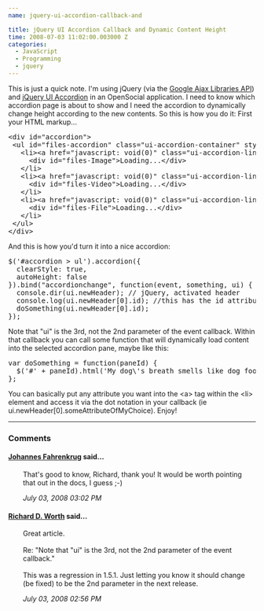 ```yaml
---
name: jquery-ui-accordion-callback-and

title: jQuery UI Accordion Callback and Dynamic Content Height
time: 2008-07-03 11:02:00.003000 Z
categories:
  - JavaScript
  - Programming
  - jquery
---
```


This is just a quick note. I'm using jQuery (via the <a href="http://code.google.com/apis/ajaxlibs/">Google Ajax Libraries API</a>) and <a href="http://docs.jquery.com/UI/Accordion">jQuery UI Accordion</a> in an OpenSocial application. I need to know which accordion page is about to show and I need the accordion to dynamically change height according to the new contents. So this is how you do it:
First your HTML markup...

<pre class="prettyprint">
&lt;div id="accordion"&gt;
 &lt;ul id="files-accordion" class="ui-accordion-container" style="padding-top: 10px; width: 550px; clear: both;"&gt;
   &lt;li&gt;&lt;a href="javascript: void(0)" class="ui-accordion-link"&gt;Images&lt;/a&gt;
     &lt;div id="files-Image"&gt;Loading...&lt;/div&gt;
   &lt;/li&gt;
   &lt;li&gt;&lt;a href="javascript: void(0)" class="ui-accordion-link"&gt;Videos&lt;/a&gt;
     &lt;div id="files-Video"&gt;Loading...&lt;/div&gt;
   &lt;/li&gt;
   &lt;li&gt;&lt;a href="javascript: void(0)" class="ui-accordion-link"&gt;Files&lt;/a&gt;
     &lt;div id="files-File"&gt;Loading...&lt;/div&gt;
   &lt;/li&gt;
 &lt;/ul&gt;
&lt;/div&gt;
</pre>

And this is how you'd turn it into a nice accordion:

<pre class="prettyprint">
$('#accordion > ul').accordion({
  clearStyle: true,
  autoHeight: false
}).bind("accordionchange", function(event, something, ui) {
  console.dir(ui.newHeader); // jQuery, activated header
  console.log(ui.newHeader[0].id); //this has the id attribute of the header that was clicked
  doSomething(ui.newHeader[0].id);
});
</pre>

Note that "ui" is the 3rd, not the 2nd parameter of the event callback. Within that callback you can call some function that will dynamically load content into the selected accordion pane, maybe like this:

<pre class="prettyprint">
var doSomething = function(paneId) {
  $('#' + paneId).html('My dog\'s breath smells like dog food');
};
</pre>

You can basically put any attribute you want into the &lt;a&gt; tag within the &lt;li&gt; element and access it via the dot notation in your callback (ie ui.newHeader[0].someAttributeOfMyChoice). Enjoy!
<br/><hr/><h3>Comments</h3>

<div class="swcomment"><h4><a href="http://www.blogger.com/profile/06650223978538123548">Johannes Fahrenkrug</a> said...</h4>
<p style="margin-left: 30px">That's good to know, Richard, thank you! It would be worth pointing that out in the docs, I guess ;-)</p>
<em class="swlightgray" style="margin-left: 30px">July 03, 2008 03:02 PM</em></div>
<div class="swcomment"><h4><a href="http://rdworth.org/">Richard D. Worth</a> said...</h4>
<p style="margin-left: 30px">Great article.<BR/><BR/>Re: "Note that "ui" is the 3rd, not the 2nd parameter of the event callback."<BR/><BR/>This was a regression in 1.5.1. Just letting you know it should change (be fixed) to be the 2nd parameter in the next release.</p>
<em class="swlightgray" style="margin-left: 30px">July 03, 2008 02:56 PM</em></div>
